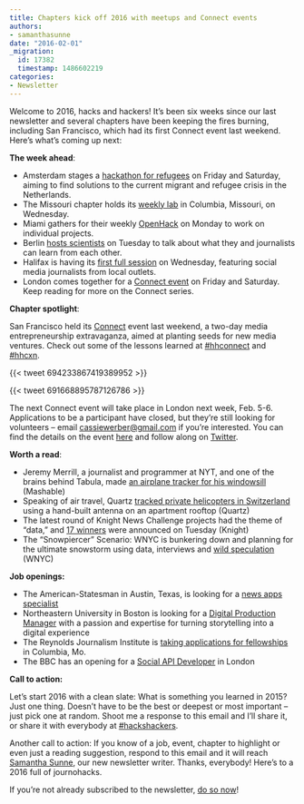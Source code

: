 ```yaml
---
title: Chapters kick off 2016 with meetups and Connect events
authors:
- samanthasunne
date: "2016-02-01"
_migration:
  id: 17382
  timestamp: 1486602219
categories:
- Newsletter
---
```


Welcome to 2016, hacks and hackers! It’s been six weeks since our last newsletter and several chapters have been keeping the fires burning, including San Francisco, which had its first Connect event last weekend. Here’s what’s coming up next:

****The week ahead****:

  * Amsterdam stages a [hackathon for refugees][1] on Friday and Saturday, aiming to find solutions to the current migrant and refugee crisis in the Netherlands.
  * The Missouri chapter holds its [weekly lab][2] in Columbia, Missouri, on Wednesday.
  * Miami gathers for their weekly [OpenHack][3] on Monday to work on individual projects.
  * Berlin [hosts scientists][4] on Tuesday to talk about what they and journalists can learn from each other.
  * Halifax is having its [first full session][5] on Wednesday, featuring social media journalists from local outlets.
  * London comes together for a [Connect event][6] on Friday and Saturday. Keep reading for more on the Connect series.

****Chapter spotlight****:

San Francisco held its [Connect][7] event last weekend, a two-day media entrepreneurship extravaganza, aimed at planting seeds for new media ventures. Check out some of the lessons learned at [#hhconnect][8] and [#hhcxn][9].

{{< tweet 694233867419389952 >}}

{{< tweet 691668895787126786 >}}

The next Connect event will take place in London next week, Feb. 5-6. Applications to be a participant have closed, but they&#8217;re still looking for volunteers &#8211; email cassiewerber@gmail.com if you&#8217;re interested. You can find the details on the event [here][6] and follow along on [Twitter][8].

****Worth a read****:

  * Jeremy Merrill, a journalist and programmer at NYT, and one of the brains behind Tabula, made [an airplane tracker for his windowsill][10] (Mashable)
  * Speaking of air travel, Quartz [tracked private helicopters in Switzerland][11] using a hand-built antenna on an apartment rooftop (Quartz)
  * The latest round of Knight News Challenge projects had the theme of “data,” and [17 winners][12] were announced on Tuesday (Knight)
  * The “Snowpiercer” Scenario: WNYC is bunkering down and planning for the ultimate snowstorm using data, interviews and [wild speculation][13] (WNYC)

****Job openings:****

  * The American-Statesman in Austin, Texas, is looking for a [news apps specialist][14]
  * Northeastern University in Boston is looking for a [Digital Production Manager][15] with a passion and expertise for turning storytelling into a digital experience
  * The Reynolds Journalism Institute is [taking applications for fellowships][16] in Columbia, Mo.
  * The BBC has an opening for a [Social API Developer][17] in London

****Call to action:****

Let’s start 2016 with a clean slate: What is something you learned in 2015? Just one thing. Doesn’t have to be the best or deepest or most important &#8211; just pick one at random. Shoot me a response to this email and I’ll share it, or share it with everybody at [#hackshackers][18].

Another call to action: If you know of a job, event, chapter to highlight or even just a reading suggestion, respond to this email and it will reach [Samantha Sunne][19], our new newsletter writer. Thanks, everybody! Here’s to a 2016 full of journohacks.

If you&#8217;re not already subscribed to the newsletter, [do so now][20]!

 [1]: http://www.meetup.com/Hacks-Hackers-Amsterdam/events/227302638/
 [2]: http://www.meetup.com/hackshackersIRE/events/qlcfwgyvdbfb/
 [3]: http://www.meetup.com/Hacks-Hackers-Miami/events/228045826/
 [4]: http://www.meetup.com/Hacks-Hackers-Berlin/events/228425386/
 [5]: https://www.facebook.com/events/1554763688176804/
 [6]: http://connect.hackshackers.com/event/london/
 [7]: http://connect.hackshackers.com/
 [8]: https://twitter.com/search?q=%23hhconnect&src=typd
 [9]: https://twitter.com/hashtag/hhcxn?src=hash
 [10]: http://mashable.com/2016/01/25/flyover-airplane-tracker/#JO6B3E_Az8qI
 [11]: http://qz.com/600590/we-brought-an-antenna-to-davos-to-track-private-air-travel-and-heres-what-we-found/
 [12]: http://www.knightfoundation.org/blogs/knightblog/2016/1/26/17-ideas-win-knight-news-challenge-data/
 [13]: http://project.wnyc.org/snowpiercer/
 [14]: https://github.com/statesman/jobs/blob/master/news-apps-specialist.md
 [15]: https://neu.peopleadmin.com/postings/40083
 [16]: https://www.rjionline.org/stories/whats-your-idea-apply-now-for-2016-2017-rji-fellowships
 [17]: http://careerssearch.bbc.co.uk/jobs/job/Social-API-Developer/14669
 [18]: https://twitter.com/search?q=%23hackshackers&src=typd
 [19]: https://twitter.com/SamanthaSunne
 [20]: http://hackshackers.com/blog/2015/09/18/sign-hackshackers-new-newsletter/